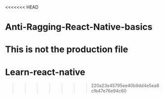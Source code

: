 <<<<<<< HEAD
# Anti-Ragging-React-Native-basics
This is not the production file 
=======
# Learn-react-native
>>>>>>> 220a23e45795ee40b9dd4e5ea8cfb47e76e94c60
